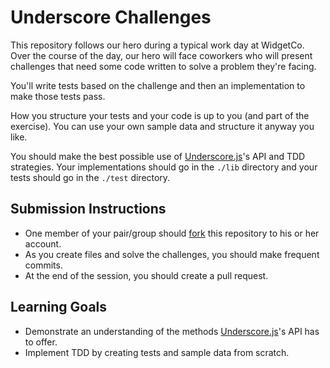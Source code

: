 # Underscore Challenges

This repository follows our hero during a typical work day at WidgetCo. Over the course of the day, our hero will face coworkers who will present challenges that need some code written to solve a problem they're facing.

You'll write tests based on the challenge and then an implementation to make those tests pass.

How you structure your tests and your code is up to you (and part of the exercise). You can use your own sample data and structure it anyway you like.

You should make the best possible use of [Underscore.js][us]'s API and TDD strategies. Your implementations should go in the `./lib` directory and your tests should go in the `./test` directory.

## Submission Instructions

* One member of your pair/group should [fork][] this repository to his or her account.
* As you create files and solve the challenges, you should make frequent commits.
* At the end of the session, you should create a pull request.

[fork]: https://github.com/turingschool-examples/enumerable-challenges/tree/underscore-challenges

## Learning Goals

* Demonstrate an understanding of the methods [Underscore.js][us]'s API has to offer.
* Implement TDD by creating tests and sample data from scratch.

[us]: http://underscorejs.org